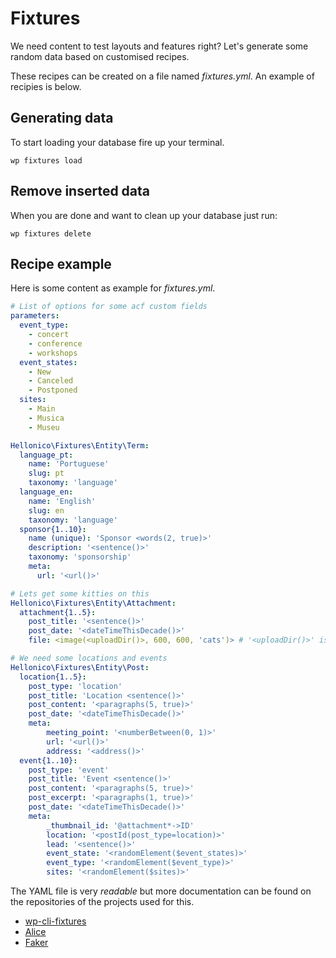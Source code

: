 # Fixtures

We need content to test layouts and features right? Let's generate some
random data based on customised recipes.

These recipes can be created on a file named *fixtures.yml*.
An example of recipies is below.

## Generating data

To start loading your database fire up your terminal.

```
wp fixtures load
```

## Remove inserted data

When you are done and want to clean up your database just run:

```
wp fixtures delete
```

## Recipe example

Here is some content as example for *fixtures.yml*.

```yaml
# List of options for some acf custom fields
parameters:
  event_type:
    - concert
    - conference
    - workshops
  event_states:
    - New
    - Canceled
    - Postponed
  sites:
    - Main
    - Musica
    - Museu

Hellonico\Fixtures\Entity\Term:
  language_pt:
    name: 'Portuguese'
    slug: pt
    taxonomy: 'language'
  language_en:
    name: 'English'
    slug: en
    taxonomy: 'language'
  sponsor{1..10}:
    name (unique): 'Sponsor <words(2, true)>'
    description: '<sentence()>'
    taxonomy: 'sponsorship'
    meta:
      url: '<url()>'

# Lets get some kitties on this
Hellonico\Fixtures\Entity\Attachment:
  attachment{1..5}:
    post_title: '<sentence()>'
    post_date: '<dateTimeThisDecade()>'
    file: <image(<uploadDir()>, 600, 600, 'cats')> # '<uploadDir()>' is required

# We need some locations and events
Hellonico\Fixtures\Entity\Post:
  location{1..5}:
    post_type: 'location'
    post_title: 'Location <sentence()>'
    post_content: '<paragraphs(5, true)>'
    post_date: '<dateTimeThisDecade()>'
    meta:
        meeting_point: '<numberBetween(0, 1)>'
        url: '<url()>'
        address: '<address()>'
  event{1..10}:
    post_type: 'event'
    post_title: 'Event <sentence()>'
    post_content: '<paragraphs(5, true)>'
    post_excerpt: '<paragraphs(1, true)>'
    post_date: '<dateTimeThisDecade()>'
    meta:
        _thumbnail_id: '@attachment*->ID'
        location: '<postId(post_type=location)>'
        lead: '<sentence()>'
        event_state: '<randomElement($event_states)>'
        event_type: '<randomElement($event_type)>'
        sites: '<randomElement($sites)>'

```

The YAML file is very *readable* but more documentation can be found on the
repositories of the projects used for this.

* [wp-cli-fixtures](https://github.com/nlemoine/wp-cli-fixtures)
* [Alice](https://github.com/nelmio/alice)
* [Faker](https://github.com/fzaninotto/Faker)
